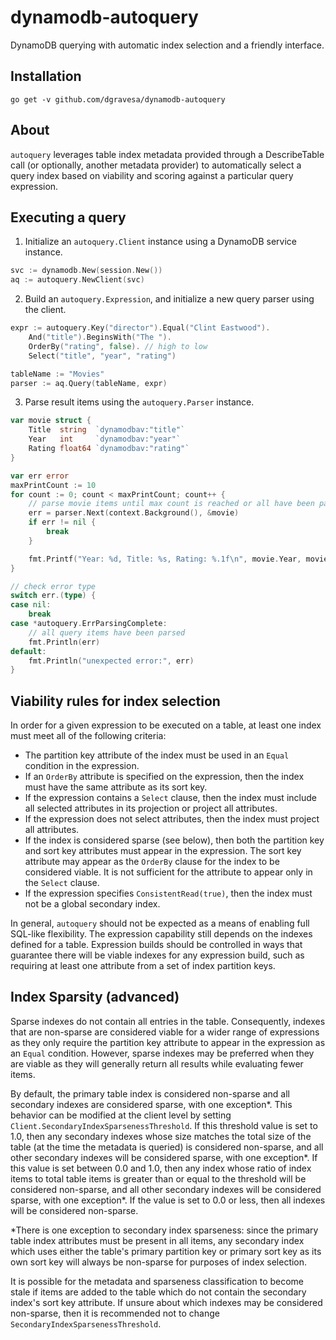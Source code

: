 # dynamodb-autoquery
DynamoDB querying with automatic index selection and a friendly interface.

## Installation

```
go get -v github.com/dgravesa/dynamodb-autoquery
```

## About

`autoquery` leverages table index metadata provided through a DescribeTable call (or optionally, another metadata provider)
to automatically select a query index based on viability and scoring against a particular query expression.

## Executing a query

1) Initialize an `autoquery.Client` instance using a DynamoDB service instance.

```go
svc := dynamodb.New(session.New())
aq := autoquery.NewClient(svc)
```

2) Build an `autoquery.Expression`, and initialize a new query parser using the client.

```go
expr := autoquery.Key("director").Equal("Clint Eastwood").
    And("title").BeginsWith("The ").
    OrderBy("rating", false). // high to low
    Select("title", "year", "rating")

tableName := "Movies"
parser := aq.Query(tableName, expr)
```

3) Parse result items using the `autoquery.Parser` instance.

```go
var movie struct {
    Title  string  `dynamodbav:"title"`
    Year   int     `dynamodbav:"year"`
    Rating float64 `dynamodbav:"rating"`
}

var err error
maxPrintCount := 10
for count := 0; count < maxPrintCount; count++ {
    // parse movie items until max count is reached or all have been parsed
    err = parser.Next(context.Background(), &movie)
    if err != nil {
        break
    }

    fmt.Printf("Year: %d, Title: %s, Rating: %.1f\n", movie.Year, movie.Title, movie.Rating)
}

// check error type
switch err.(type) {
case nil:
    break
case *autoquery.ErrParsingComplete:
    // all query items have been parsed
    fmt.Println(err)
default:
    fmt.Println("unexpected error:", err)
}
```

## Viability rules for index selection

In order for a given expression to be executed on a table, at least one index must meet all of the following criteria:

* The partition key attribute of the index must be used in an `Equal` condition in the expression.
* If an `OrderBy` attribute is specified on the expression, then the index must have the same attribute as its sort key.
* If the expression contains a `Select` clause,
then the index must include all selected attributes in its projection or project all attributes.
* If the expression does not select attributes, then the index must project all attributes.
* If the index is considered sparse (see below), then both the partition key and sort key attributes must appear in the expression.
The sort key attribute may appear as the `OrderBy` clause for the index to be considered viable.
It is not sufficient for the attribute to appear only in the `Select` clause.
* If the expression specifies `ConsistentRead(true)`, then the index must not be a global secondary index.

In general, `autoquery` should not be expected as a means of enabling full SQL-like flexibility.
The expression capability still depends on the indexes defined for a table.
Expression builds should be controlled in ways that guarantee there will be viable indexes for any expression build,
such as requiring at least one attribute from a set of index partition keys.

## Index Sparsity (advanced)

Sparse indexes do not contain all entries in the table.
Consequently, indexes that are non-sparse are considered viable for a wider range of expressions
as they only require the partition key attribute to appear in the expression as an `Equal` condition.
However, sparse indexes may be preferred when they are viable as they will generally return all results while evaluating fewer items.

By default, the primary table index is considered non-sparse and all secondary indexes are considered sparse, with one exception\*.
This behavior can be modified at the client level by setting `Client.SecondaryIndexSparsenessThreshold`.
If this threshold value is set to 1.0, then any secondary indexes whose size matches the total size of the table (at the time the metadata is queried) is considered non-sparse,
and all other secondary indexes will be considered sparse, with one exception\*.
If this value is set between 0.0 and 1.0, then any index whose ratio of index items to total table items is greater than or equal to the threshold will be considered non-sparse,
and all other secondary indexes will be considered sparse, with one exception\*.
If the value is set to 0.0 or less, then all indexes will be considered non-sparse.

\*There is one exception to secondary index sparseness: since the primary table index attributes must be present in all items, any secondary index which uses either the table's primary partition key or primary sort key as its own sort key will always be non-sparse for purposes of index selection.

It is possible for the metadata and sparseness classification to become stale if items are added to the table which do not contain the secondary index's sort key attribute.
If unsure about which indexes may be considered non-sparse, then it is recommended not to change `SecondaryIndexSparsenessThreshold`.
